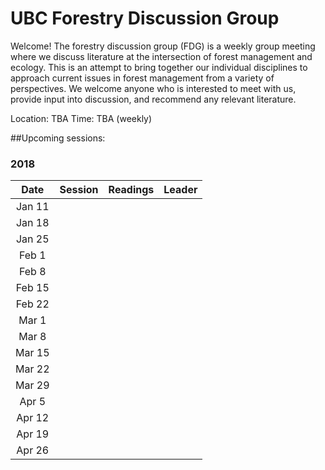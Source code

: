 # UBC Forestry Discussion Group

Welcome! The forestry discussion group (FDG) is a weekly group meeting where we discuss literature at the intersection of forest management and ecology. This is an attempt to bring together our individual disciplines to approach current issues in forest management from a variety of perspectives. We welcome anyone who is interested to meet with us, provide input into discussion, and recommend any relevant literature. 

Location: TBA
Time: TBA (weekly)

##Upcoming sessions:



### 2018

|  Date  | Session | Readings | Leader |
|:------:|:-------:|:--------:|:------:|
| Jan 11 |         |          |        |
| Jan 18 |         |          |        |
| Jan 25 |         |          |        |
|  Feb 1 |         |          |        |
|  Feb 8 |         |          |        |
| Feb 15 |         |          |        |
| Feb 22 |         |          |        |
|  Mar 1 |         |          |        |
|  Mar 8 |         |          |        |
| Mar 15 |         |          |        |
| Mar 22 |         |          |        |
| Mar 29 |         |          |        |
|  Apr 5 |         |          |        |
| Apr 12 |         |          |        |
| Apr 19 |         |          |        |
| Apr 26 |         |          |        |